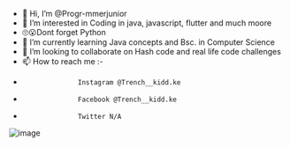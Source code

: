 - 👋 Hi, I’m @Progr-mmerjunior
- 👀 I’m interested in Coding in java, javascript, flutter and much moore
- 🙄😮Dont forget Python
- 🌱 I’m currently learning Java concepts and Bsc. in Computer Science
- 💞️ I’m looking to collaborate on Hash code and real life code challenges
- 📫 How to reach me :-
-                   Instagram @Trench__kidd.ke
-                   Facebook @Trench__kidd.ke
-                   Twitter N/A

<!---
Progr-mmerjunior/Progr-mmerjunior is a ✨ special ✨ repository because its `README.md` (this file) appears on your GitHub profile.
You can click the Preview link to take a look at your changes.
--->
![image](https://user-images.githubusercontent.com/98683954/174661854-727ed543-99fc-4c64-be40-0463a2e91c43.png)
